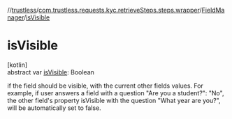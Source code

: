 //[trustless](../../../index.md)/[com.trustless.requests.kyc.retrieveSteps.steps.wrapper](../index.md)/[FieldManager](index.md)/[isVisible](is-visible.md)

# isVisible

[kotlin]\
abstract var [isVisible](is-visible.md): Boolean

if the field should be visible, with the current other fields values. For example, if user answers a field with a question &quot;Are you a student?&quot;: &quot;No&quot;, the other field's property isVisible with the question &quot;What year are you?&quot;, will be automatically set to false.
